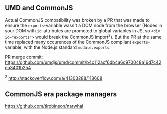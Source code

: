 UMD and CommonJS
----------------
Actual CommonJS compatibility was broken by a PR that was made to ensure
the `exports`-variable wasn't a DOM node from the browser (Nodes in your DOM
with `id`-attributes are promoted to global variables in JS, so `<div id="exports">`
would break the CommonJS import<sup>2</sup>). But the PR at the same time replaced many occurences
of the CommonJS compliant `exports`-variable, with the Node.js standard `module.exports`.

PR merge commit: https://github.com/umdjs/umd/commit/b4c112acf6db4a6c970048a16d7c42ea3401b254


<sup>2</sup> <http://stackoverflow.com/a/41303288/118608>

CommonJS era package managers
-----------------------------

https://github.com/tlrobinson/narwhal
